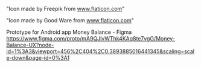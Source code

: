 "Icon made by Freepik from www.flaticon.com"

"Icon made by Good Ware from www.flaticon.com"

Prototype for Android app Money Balance - Figma <br />
https://www.figma.com/proto/mA9QJlvWThk4KAq8te7vgG/Money-Balance-UX?node-id=1%3A3&viewport=456%2C404%2C0.3893885016441345&scaling=scale-down&page-id=0%3A1
